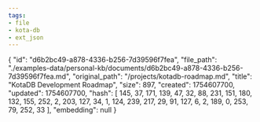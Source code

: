```yaml
---
tags:
- file
- kota-db
- ext_json
---
```

{
  "id": "d6b2bc49-a878-4336-b256-7d39596f7fea",
  "file_path": "./examples-data/personal-kb/documents/d6b2bc49-a878-4336-b256-7d39596f7fea.md",
  "original_path": "/projects/kotadb-roadmap.md",
  "title": "KotaDB Development Roadmap",
  "size": 897,
  "created": 1754607700,
  "updated": 1754607700,
  "hash": [
    145,
    37,
    171,
    139,
    47,
    32,
    88,
    231,
    151,
    180,
    132,
    155,
    252,
    2,
    203,
    127,
    34,
    1,
    124,
    239,
    217,
    29,
    91,
    127,
    6,
    2,
    189,
    0,
    253,
    79,
    252,
    33
  ],
  "embedding": null
}